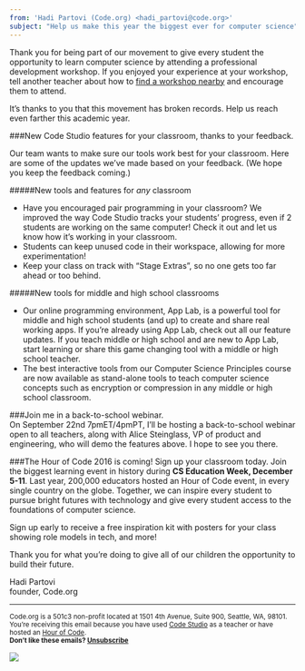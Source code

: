 ```yaml
---
from: 'Hadi Partovi (Code.org) <hadi_partovi@code.org>'
subject: "Help us make this year the biggest ever for computer science"
---
```


Thank you for being part of our movement to give every student the opportunity to learn computer science by attending a professional development workshop. If you enjoyed your experience at your workshop, tell another teacher about how to [find a workshop nearby](https://code.org/professional-development-workshops) and encourage them to attend. 

It’s thanks to you that this movement has broken records. Help us reach even farther this academic year. 

###New Code Studio features for your classroom, thanks to your feedback.

Our team wants to make sure our tools work best for your classroom. Here are some of the updates we’ve made based on your feedback. (We hope you keep the feedback coming.) 

#####New tools and features for *any* classroom</br>
- Have you encouraged pair programming in your classroom? We improved the way Code Studio tracks your students’ progress, even if 2 students are working on the same computer! Check it out and let us know how it’s working in your classroom. 
- Students can keep unused code in their workspace, allowing for more experimentation! 
- Keep your class on track with “Stage Extras”, so no one gets too far ahead or too behind. 

#####New tools for middle and high school classrooms</br>
- Our online programming environment, App Lab, is a powerful tool for middle and high school students (and up) to create and share real working apps. If you’re already using App Lab, check out all our feature updates. If you teach middle or high school and are new to App Lab, start learning or share this game changing tool with a middle or high school teacher.
- The best interactive tools from our Computer Science Principles course are now available as stand-alone tools to teach computer science concepts such as encryption or compression in any middle or high school classroom. 

###Join me in a back-to-school webinar.</br>
On September 22nd 7pmET/4pmPT, I’ll be hosting a back-to-school webinar open to all teachers, along with Alice Steinglass, VP of product and engineering, who will demo the features above. I hope to see you there. 

###The Hour of Code 2016 is coming! Sign up your classroom today. 
Join the biggest learning event in history during **CS Education Week, December 5-11**. Last year, 200,000 educators hosted an Hour of Code event, in every single country on the globe. Together, we can inspire every student to pursue bright futures with technology and give every student access to the foundations of computer science. 

Sign up early to receive a free inspiration kit with posters for your class showing role models in tech, and more!

Thank you for what you’re doing to give all of our children the opportunity to build their future. 

Hadi Partovi <br/>
founder, Code.org

<p>
<hr/>
<small>
Code.org is a 501c3 non-profit located at 1501 4th Avenue, Suite 900, Seattle, WA, 98101. You’re receiving this email because you have used <a href="https://studio.code.org">Code Studio</a> as a teacher or have hosted an <a href="https://hourofcode.com/">Hour of Code</a>. <br /><strong>Don’t like these emails? <a href="<%= unsubscribe_link %>">Unsubscribe</a></strong>
</small></p>

![](<%= tracking_pixel %>)
 